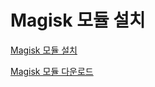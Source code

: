 # Magisk 모듈 설치

[Magisk 모듈 설치](assets/magisk_module.png)

[Magisk 모듈 다운로드](assets/TouchMacro_MagiskModule.zip)
